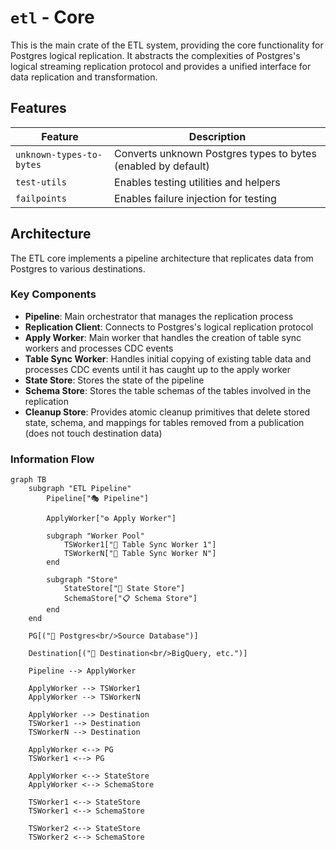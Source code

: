 # `etl` - Core

This is the main crate of the ETL system, providing the core functionality for Postgres logical replication. It abstracts the complexities of Postgres's logical streaming replication protocol and provides a unified interface for data replication and transformation.

## Features

| Feature                  | Description                                                   |
| ------------------------ | ------------------------------------------------------------- |
| `unknown-types-to-bytes` | Converts unknown Postgres types to bytes (enabled by default) |
| `test-utils`             | Enables testing utilities and helpers                         |
| `failpoints`             | Enables failure injection for testing                         |

## Architecture

The ETL core implements a pipeline architecture that replicates data from Postgres to various destinations.

### Key Components

- **Pipeline**: Main orchestrator that manages the replication process
- **Replication Client**: Connects to Postgres's logical replication protocol
- **Apply Worker**: Main worker that handles the creation of table sync workers and processes CDC events
- **Table Sync Worker**: Handles initial copying of existing table data and processes CDC events until it has caught up
  to the apply worker
- **State Store**: Stores the state of the pipeline
- **Schema Store**: Stores the table schemas of the tables involved in the replication
- **Cleanup Store**: Provides atomic cleanup primitives that delete stored state, schema, and mappings for tables removed from a publication (does not touch destination data)

### Information Flow

```mermaid
graph TB
    subgraph "ETL Pipeline"
        Pipeline["🎭 Pipeline"]

        ApplyWorker["⚙️ Apply Worker"]

        subgraph "Worker Pool"
            TSWorker1["🔄 Table Sync Worker 1"]
            TSWorkerN["🔄 Table Sync Worker N"]
        end

        subgraph "Store"
            StateStore["💾 State Store"]
            SchemaStore["📋 Schema Store"]
        end
    end

    PG[("🐘 Postgres<br/>Source Database")]

    Destination[("🎯 Destination<br/>BigQuery, etc.")]

    Pipeline --> ApplyWorker

    ApplyWorker --> TSWorker1
    ApplyWorker --> TSWorkerN

    ApplyWorker --> Destination
    TSWorker1 --> Destination
    TSWorkerN --> Destination

    ApplyWorker <--> PG
    TSWorker1 <--> PG

    ApplyWorker <--> StateStore
    ApplyWorker <--> SchemaStore

    TSWorker1 <--> StateStore
    TSWorker1 <--> SchemaStore

    TSWorker2 <--> StateStore
    TSWorker2 <--> SchemaStore
```
